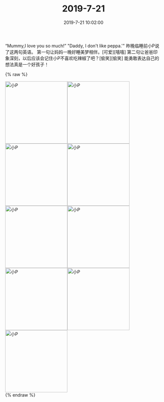 ﻿---
title: "2019-7-21"
date: 2019-7-21 10:02:00
tags: 文字
categories: 妈妈
---
“Mummy,I love you so much!”
"Daddy, I don't like peppa.'"
昨晚临睡前小P说了这两句英语。
第一句让妈妈一晚好睡美梦相伴。[可爱][嘻嘻]
第二句让爸爸印象深刻，以后应该会记住小P不喜欢吃辣椒了吧？[偷笑][偷笑]
能勇敢表达自己的想法真是一个好孩子！

{% raw %}
<div style="width:500 px">
<div style="float:left; width:100 px"><img src="/images/WeChat Image_20200211193054.jpg" width="200" alt="小P"></div>
<div style="float:left; width:100 px"><img src="/images/WeChat Image_20200211193109.jpg" width="200" alt="小P"></div>
<div style="float:left; width:100 px"><img src="/images/WeChat Image_20200211193119.jpg" width="200" alt="小P"></div>
<div style="float:left; width:100 px"><img src="/images/WeChat Image_20200211193128.jpg" width="200" alt="小P"></div>
<div style="float:left; width:100 px"><img src="/images/WeChat Image_20200211193139.jpg" width="200" alt="小P"></div>
<div style="float:left; width:100 px"><img src="/images/WeChat Image_20200211193147.jpg" width="200" alt="小P"></div>
<div style="float:left; width:100 px"><img src="/images/WeChat Image_20200211193156.jpg" width="200" alt="小P"></div>
<div style="float:left; width:100 px"><img src="/images/WeChat Image_20200211193205.jpg" width="200" alt="小P"></div>
<div style="float:left; width:100 px"><img src="/images/WeChat Image_20200211193214.jpg" width="200" alt="小P"></div>
<div style="clear:both"></div>
</div>
{% endraw %}